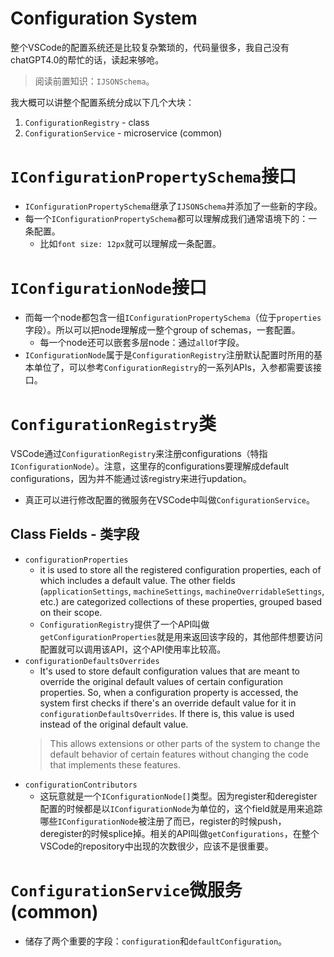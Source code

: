 # Configuration System
整个VSCode的配置系统还是比较复杂繁琐的，代码量很多，我自己没有chatGPT4.0的帮忙的话，读起来够呛。

> 阅读前置知识：`IJSONSchema`。

我大概可以讲整个配置系统分成以下几个大块：
1. `ConfigurationRegistry` - class
2. `ConfigurationService` - microservice (common)

# `IConfigurationPropertySchema`接口
* `IConfigurationPropertySchema`继承了`IJSONSchema`并添加了一些新的字段。
* 每一个`IConfigurationPropertySchema`都可以理解成我们通常语境下的：一条配置。
    * 比如`font size: 12px`就可以理解成一条配置。

# `IConfigurationNode`接口
* 而每一个node都包含一组`IConfigurationPropertySchema`（位于`properties`字段）。所以可以把node理解成一整个group of schemas，一套配置。
    * 每一个node还可以嵌套多层node：通过`allOf`字段。
* `IConfigurationNode`属于是`ConfigurationRegistry`注册默认配置时所用的基本单位了，可以参考`ConfigurationRegistry`的一系列APIs，入参都需要该接口。

# `ConfigurationRegistry`类
VSCode通过`ConfigurationRegistry`来注册configurations（特指`IConfigurationNode`）。注意，这里存的configurations要理解成default configurations，因为并不能通过该registry来进行updation。
- 真正可以进行修改配置的微服务在VSCode中叫做`ConfigurationService`。

## Class Fields - 类字段
- `configurationProperties`
  - it is used to store all the registered configuration properties, each of which includes a default value. The other fields (`applicationSettings`, `machineSettings`, `machineOverridableSettings`, etc.) are categorized collections of these properties, grouped based on their scope.
  - `ConfigurationRegistry`提供了一个API叫做`getConfigurationProperties`就是用来返回该字段的，其他部件想要访问配置就可以调用该API，这个API使用率比较高。
- `configurationDefaultsOverrides`
  - It's used to store default configuration values that are meant to override the original default values of certain configuration properties. So, when a configuration property is accessed, the system first checks if there's an override default value for it in `configurationDefaultsOverrides`. If there is, this value is used instead of the original default value.
  > This allows extensions or other parts of the system to change the default behavior of certain features without changing the code that implements these features.
- `configurationContributors`
  - 这玩意就是一个`IConfigurationNode[]`类型。因为register和deregister配置的时候都是以`IConfigurationNode`为单位的，这个field就是用来追踪哪些`IConfigurationNode`被注册了而已，register的时候push，deregister的时候splice掉。相关的API叫做`getConfigurations`，在整个VSCode的repository中出现的次数很少，应该不是很重要。

# `ConfigurationService`微服务 (common)
- 储存了两个重要的字段：`configuration`和`defaultConfiguration`。
